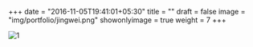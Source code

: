 +++
date = "2016-11-05T19:41:01+05:30"
title = ""
draft = false
image = "img/portfolio/jingwei.png"
showonlyimage = true
weight = 7
+++

![1]

[1]: /img/portfolio/jingwei.png